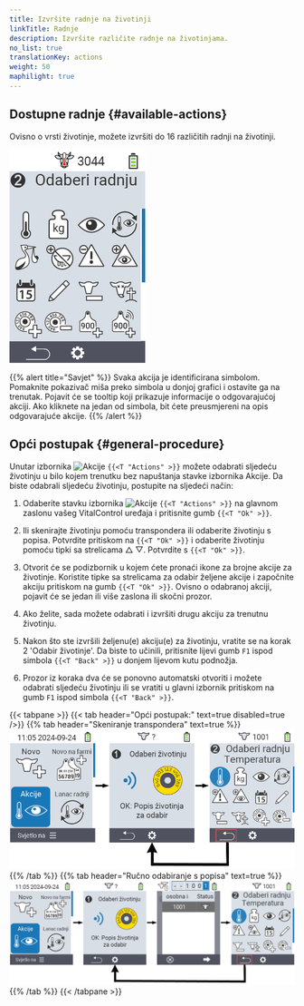 ```yaml
---
title: Izvršite radnje na životinji
linkTitle: Radnje
description: Izvršite različite radnje na životinjama.
no_list: true
translationKey: actions
weight: 50
maphilight: true
---
```

## Dostupne radnje {#available-actions}

Ovisno o vrsti životinje, možete izvršiti do 16 različitih radnji na životinji.


<img src="images/menu2.png" alt="VitalControl Radnje" title="Radnje" usemap="#workmap" class="maphilight" />

<map name="workmap">
  <area shape="rect" coords="3,100,60,165" alt="Temperatura" title="Izmjerite temperaturu kod svojih životinja&#10;Klik mišem: otvorite dokumentaciju" href="/hr/docs/actions/measure-temperature/">
  <area shape="rect" coords="60,100,118,165" alt="Vaganje" title="Zabilježite težinu svojih životinja&#10;Klik mišem: otvorite dokumentaciju" href="/hr/docs/actions/record-weight/">
  <area shape="rect" coords="118,100,174,165" alt="Ocjenjivanje" title="Ocijenite svoje životinje&#10;Klik mišem: otvorite dokumentaciju" href="/hr/docs/actions/rating/">
  <area shape="rect" coords="174,100,230,165" alt="Lanac radnji" title="Primjena i postavljanje lanca radnji&#10;Klik mišem: otvorite dokumentaciju" href="/hr/docs/chain-of-actions/">
   <area shape="rect" coords="3,165,60,225" alt="Teljenje" title="Registrirajte teljenje&#10;Klik mišem: otvorite dokumentaciju" href="/hr/docs/actions/calving/">
   <area shape="rect" coords="60,165,120,225" alt="Zasušivanje" title="Zasušite kravu ili je dodajte na popis svježih krava&#10;Klik mišem: otvorite dokumentaciju" href="/hr/docs/actions/dry-off/">
   <area shape="rect" coords="120,165,175,225" alt="Alarm" title="Dodajte i uklonite životinje s popisa alarma&#10;Klik mišem: otvorite dokumentaciju" href="/hr/docs/actions/alarm/">
   <area shape="rect" coords="175,165,230,225" alt="Na promatranju" title="Stavite životinje na popis za promatranje ili ih uklonite&#10;Klik mišem: otvorite dokumentaciju" href="/hr/docs/actions/on-watch/">
   <area shape="rect" coords="3,225,60,280" alt="Povijest životinje" title="Pogledajte povijest životinje&#10;Klik mišem: otvorite dokumentaciju" href="/hr/docs/actions/animal-history/">
   <area shape="rect" coords="60,225,120,280" alt="Uredi" title="Uredite podatke odabrane životinje&#10;Klik mišem: otvorite dokumentaciju" href="/hr/docs/actions/edit/">
   <area shape="rect" coords="120,225,175,280" alt="Odjava" title="Odjavite životinju&#10;Klik mišem: otvorite dokumentaciju" href="/hr/docs/actions/unregister/">
   <area shape="rect" coords="175,225,230,280" alt="Gubitak životinje" title="Registrirajte gubitak životinje&#10;Klik mišem: otvorite dokumentaciju" href="/hr/docs/actions/animal-loss/">
   <area shape="rect" coords="3,280,60,337" alt="Poveži transponder" title="Dodijelite transponder životinji&#10;Klik mišem: otvorite dokumentaciju" href="/hr/docs/actions/link-transponder/">
   <area shape="rect" coords="55,280,120,337" alt="Odspoji transponder" title="Uklonite vezu transpondera sa životinjom&#10;Klik mišem: otvorite dokumentaciju" href="/hr/docs/actions/unlink-transponder/">
   <area shape="rect" coords="120,280,175,337" alt="Ručno poveži ID životinje" title="Dodijelite nacionalni ID životinji koja nema nacionalni ID&#10;Klik mišem: otvorite dokumentaciju" href="/hr/docs/actions/link-animal-id/#link-animal-id">
   <area shape="rect" coords="175,280,230,337" alt="Poveži ID životinje skeniranjem" title="Dodijelite nacionalni ID životinji koja nema nacionalni ID&#10;Klik mišem: otvorite dokumentaciju" href="/hr/docs/actions/link-animal-id/#link-animal-id-with-electronic-ear-tag-scan">

<area shape="rect" coords="100,340,140,375" alt="Settings" title="Pozivanje postavki&#10;Klik mišem: na dokumentaciju" href="/hr/docs/actions/setting/">
</map>

{{% alert title="Savjet" %}}
Svaka akcija je identificirana simbolom. Pomaknite pokazivač miša preko simbola u donjoj grafici i ostavite ga na trenutak. Pojavit će se tooltip koji prikazuje informacije o odgovarajućoj akciji. Ako kliknete na jedan od simbola, bit ćete preusmjereni na opis odgovarajuće akcije.
{{% /alert %}}

## Opći postupak {#general-procedure}

Unutar izbornika <img src="/icons/actions.svg" width="40" align="bottom" alt="Akcije" /> `{{<T "Actions" >}}` možete odabrati sljedeću životinju u bilo kojem trenutku bez napuštanja stavke izbornika Akcije. Da biste odabrali sljedeću životinju, postupite na sljedeći način:

1. Odaberite stavku izbornika <img src="/icons/actions.svg" width="40" align="bottom" alt="Akcije" /> `{{<T "Actions" >}}` na glavnom zaslonu vašeg VitalControl uređaja i pritisnite gumb `{{<T "Ok" >}}`.

2. Ili skenirajte životinju pomoću transpondera ili odaberite životinju s popisa. Potvrdite pritiskom na `{{<T "Ok" >}}` i odaberite životinju pomoću tipki sa strelicama △ ▽. Potvrdite s `{{<T "Ok" >}}`.

3. Otvorit će se podizbornik u kojem ćete pronaći ikone za brojne akcije za životinje. Koristite tipke sa strelicama za odabir željene akcije i započnite akciju pritiskom na gumb `{{<T "Ok" >}}`. Ovisno o odabranoj akciji, pojavit će se jedan ili više zaslona ili skočni prozor.

4. Ako želite, sada možete odabrati i izvršiti drugu akciju za trenutnu životinju.

5. Nakon što ste izvršili željenu(e) akciju(e) za životinju, vratite se na korak 2 'Odabir životinje'. Da biste to učinili, pritisnite lijevi gumb `F1` ispod simbola `{{<T "Back" >}}` u donjem lijevom kutu podnožja.

6. Prozor iz koraka dva će se ponovno automatski otvoriti i možete odabrati sljedeću životinju ili se vratiti u glavni izbornik pritiskom na gumb `F1` ispod simbola `{{<T "Back" >}}`.

{{< tabpane >}}
{{< tab header="Opći postupak:" text=true disabled=true />}}
{{% tab header="Skeniranje transpondera" text=true %}}
![VitalControl: Izbornik Akcije Opći postupak](images/next-animal-scan.png "Izvođenje akcija za životinje, odabir putem skeniranja")
{{% /tab %}}
{{% tab header="Ručno odabiranje s popisa" text=true %}}
![VitalControl: Izbornik Akcije Opći postupak](images/next-animal-manual-select.png "Izvođenje akcija za životinje, ručni odabir")
{{% /tab %}}
{{< /tabpane >}}


